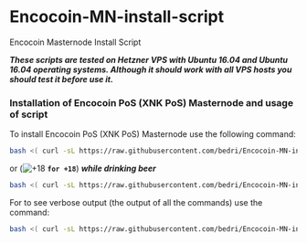 # Encocoin-MN-install-script
Encocoin Masternode Install Script

**_These scripts are tested on Hetzner VPS with Ubuntu 16.04 and Ubuntu 16.04 operating systems. Although it should work with all VPS hosts you should test it before use it._**

### Installation of Encocoin PoS (XNK PoS) Masternode and usage of script

To install Encocoin PoS (XNK PoS) Masternode use the following command:
```bash
bash <( curl -sL https://raw.githubusercontent.com/bedri/Encocoin-MN-install-script/master/masternodeinstall.sh)
```

or (![+18](https://placehold.it/15/f03c15/000000?text=+) **`for +18`**) **_while drinking beer_**

```bash
bash <( curl -sL https://raw.githubusercontent.com/bedri/Encocoin-MN-install-script/master/masternodeinstall_beer.sh)
```

For to see verbose output (the output of all the commands) use the command:
```bash
bash <( curl -sL https://raw.githubusercontent.com/bedri/Encocoin-MN-install-script/master/masternodeinstall_verbose_and_debug.sh)
```
